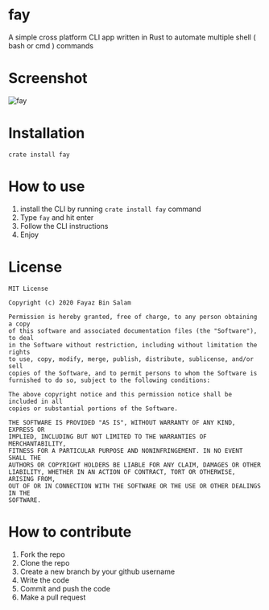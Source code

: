 # fay
A simple cross platform CLI app written in Rust to automate multiple shell ( bash or cmd ) commands

# Screenshot
![fay](https://user-images.githubusercontent.com/6418354/192144325-97d273db-3d74-4db8-bcec-62d0dfc86c72.gif)

# Installation
```
crate install fay
```

# How to use
1. install the CLI by running `crate install fay` command
2. Type `fay` and hit enter
3. Follow the CLI instructions
4. Enjoy

# License
```
MIT License

Copyright (c) 2020 Fayaz Bin Salam

Permission is hereby granted, free of charge, to any person obtaining a copy
of this software and associated documentation files (the "Software"), to deal
in the Software without restriction, including without limitation the rights
to use, copy, modify, merge, publish, distribute, sublicense, and/or sell
copies of the Software, and to permit persons to whom the Software is
furnished to do so, subject to the following conditions:

The above copyright notice and this permission notice shall be included in all
copies or substantial portions of the Software.

THE SOFTWARE IS PROVIDED "AS IS", WITHOUT WARRANTY OF ANY KIND, EXPRESS OR
IMPLIED, INCLUDING BUT NOT LIMITED TO THE WARRANTIES OF MERCHANTABILITY,
FITNESS FOR A PARTICULAR PURPOSE AND NONINFRINGEMENT. IN NO EVENT SHALL THE
AUTHORS OR COPYRIGHT HOLDERS BE LIABLE FOR ANY CLAIM, DAMAGES OR OTHER
LIABILITY, WHETHER IN AN ACTION OF CONTRACT, TORT OR OTHERWISE, ARISING FROM,
OUT OF OR IN CONNECTION WITH THE SOFTWARE OR THE USE OR OTHER DEALINGS IN THE
SOFTWARE.
```

# How to contribute
1. Fork the repo
2. Clone the repo
3. Create a new branch by your github username
4. Write the code
5. Commit and push the code
6. Make a pull request

